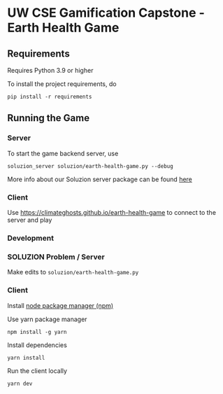 # UW CSE Gamification Capstone - Earth Health Game

## Requirements

Requires Python 3.9 or higher

To install the project requirements, do

```shell
pip install -r requirements
```

## Running the Game

### Server

To start the game backend server, use

```shell
soluzion_server soluzion/earth-health-game.py --debug
```

More info about our Soluzion server package can be found [here](https://github.com/ClimateGhosts/soluzion-server)

### Client

Use https://climateghosts.github.io/earth-health-game to connect to the server and play

### Development

### SOLUZION Problem / Server

Make edits to `soluzion/earth-health-game.py`

### Client

Install [node package manager (npm)](https://docs.npmjs.com/downloading-and-installing-node-js-and-npm)

Use yarn package manager

```shell
npm install -g yarn
```

Install dependencies

```shell
yarn install
```

Run the client locally

```shell
yarn dev
```